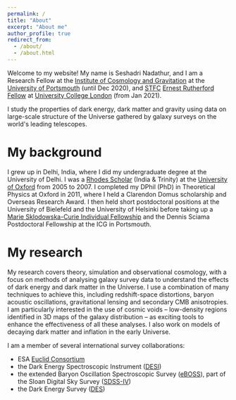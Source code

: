 ```yaml
---
permalink: /
title: "About"
excerpt: "About me"
author_profile: true
redirect_from:
  - /about/
  - /about.html
---
```


Welcome to my website! My name is Seshadri Nadathur, and I am a Research Fellow at the [Institute of Cosmology and Gravitation](http://www.icg.port.ac.uk/) at the [University of Portsmouth](https://www.port.ac.uk/) (until Dec 2020), and [STFC](https://stfc.ukri.org/) [Ernest Rutherford Fellow](https://stfc.ukri.org/funding/fellowships/ernest-rutherford-fellowship/) at [University College London](https://www.ucl.ac.uk/physics-astronomy/) (from Jan 2021).

I study the properties of dark energy, dark matter and gravity using data on large-scale structure of the Universe gathered by galaxy surveys on the world's leading telescopes.

My background
======
I grew up in Delhi, India, where I did my undergraduate degree at the University of Delhi. I was a [Rhodes Scholar](https://www.rhodeshouse.ox.ac.uk/) (India & Trinity) at the [University of Oxford](https://www.ox.ac.uk/) from 2005 to 2007. I completed my DPhil (PhD) in Theoretical Physics at Oxford in 2011, where I held a Clarendon Domus scholarship and Overseas Research Award. I then held short postdoctoral positions at the University of Bielefeld and the University of Helsinki before taking up a [Marie Sklodowska-Curie Individual Fellowship](https://ec.europa.eu/research/mariecurieactions/actions/individual-fellowships_en) and the Dennis Sciama Postdoctoral Fellowship at the ICG in Portsmouth.

My research
======
My research covers theory, simulation and observational cosmology, with a focus on methods of analysing galaxy survey data to understand the effects of dark energy and dark matter in the Universe. I use a combination of many techniques to achieve this, including redshift-space distortions, baryon acoustic oscillations, gravitational lensing and secondary CMB anisotropies. I am particularly interested in the use of cosmic voids – low-density regions identified in 3D maps of the galaxy distribution – as exciting tools to enhance the effectiveness of all these analyses. I also work on models of decaying dark matter and inflation in the early Universe.

I am a member of several international survey collaborations:
- ESA [Euclid Consortium](https://www.euclid-ec.org/?_ga=2.46415655.1079985913.1604922658-1106304154.1581260477)
- the Dark Energy Spectroscopic Instrument ([DESI](https://www.desi.lbl.gov/?_ga=2.83984153.1079985913.1604922658-1106304154.1581260477))
- the extended Baryon Oscillation Spectroscopic Survey ([eBOSS](https://www.sdss.org/surveys/eboss/?_ga=2.37810211.1079985913.1604922658-1106304154.1581260477)), part of the Sloan Digital Sky Survey ([SDSS-IV](https://www.sdss.org/))
- the Dark Energy Survey ([DES](https://www.darkenergysurvey.org/?_ga=2.1317809.1079985913.1604922658-1106304154.1581260477))
